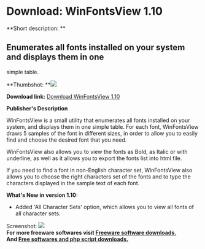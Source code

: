 # Download: WinFontsView 1.10

**Short description: **

## Enumerates all fonts installed on your system and displays them in one
simple table.

  
**Thumbshot: **![](http://www.freewarefiles.com/screenshot/winfontsview_md.gif)   
  
**Download link:** [Download WinFontsView 1.10](http://freesoftwares.boysofts.com/WinFontsView_program_50990.html)  
  

**Publisher's Description**  
  

WinFontsView is a small utility that enumerates all fonts installed on your
system, and displays them in one simple table. For each font, WinFontsView
draws 5 samples of the font in different sizes, in order to allow you to
easily find and choose the desired font that you need.

WinFontsView also allows you to view the fonts as Bold, as Italic or with
underline, as well as it allows you to export the fonts list into html file.

If you need to find a font in non-English character set, WinFontsView also
allows you to choose the right characters set of the fonts and to type the
characters displayed in the sample text of each font.

**What's New in version 1.10:**

  * Added 'All Character Sets' option, which allows you to view all fonts of all character sets. 

  
  
Screenshot: ![](http://www.freewarefiles.com/screenshot/winfontsview.gif)  
**For more freeware softwares visit [Freeware software downloads.](http://freesoftwares.boysofts.com/)**   
**And [Free softwares and php script downloads.](http://www.boysofts.com/)**

